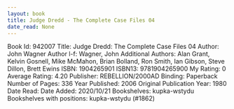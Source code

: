 ```yaml
---
layout: book
title: Judge Dredd - The Complete Case Files 04
date_read: None
---
```


Book Id: 942007
Title: Judge Dredd: The Complete Case Files 04
Author: John Wagner
Author l-f: Wagner, John
Additional Authors: Alan Grant, Kelvin Gosnell, Mike McMahon, Brian Bolland, Ron      Smith, Ian   Gibson, Steve Dillon, Brett Ewins
ISBN: 1904265901
ISBN13: 9781904265900
My Rating: 0
Average Rating: 4.20
Publisher: REBELLION/2000AD
Binding: Paperback
Number of Pages: 336
Year Published: 2006
Original Publication Year: 1980
Date Read: 
Date Added: 2020/10/21
Bookshelves: kupka-wstydu
Bookshelves with positions: kupka-wstydu (#1862)

